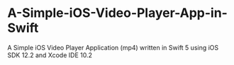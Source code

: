 # A-Simple-iOS-Video-Player-App-in-Swift
A Simple iOS Video Player Application (mp4) written in Swift 5 using iOS SDK 12.2 and Xcode IDE 10.2
